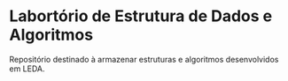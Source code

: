 # Labortório de Estrutura de Dados e Algoritmos

Repositório destinado à armazenar estruturas e algoritmos desenvolvidos em LEDA.
